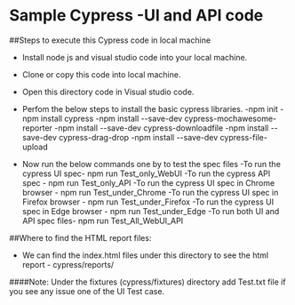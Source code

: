 # Sample Cypress -UI and API code

##Steps to execute this Cypress code in local machine
- Install node js and visual studio code into your local machine.
- Clone or copy this code into local machine.
- Open this directory code in Visual studio code.
- Perfom the below steps to install the basic cypress libraries.
-npm init
-npm install cypress
-npm install --save-dev cypress-mochawesome-reporter
-npm install  --save-dev cypress-downloadfile
-npm install --save-dev cypress-drag-drop
-npm install --save-dev cypress-file-upload

-  Now run the below commands one by to test the spec files
-To run the cypress UI spec- npm run Test_only_WebUI
-To run the cypress API spec - npm run Test_only_API
-To run the cypress UI spec in Chrome browser - npm run Test_under_Chrome
-To run the cypress UI spec in Firefox browser - npm run Test_under_Firefox
-To run the cypress UI spec in Edge browser - npm run Test_under_Edge
-To run both UI and API spec files- npm run Test_All_WebUI_API

##Where to find the HTML report files:
-  We can find the index.html files under this directory to see the html report - cypress/reports/

####Note:
Under the fixtures (cypress/fixtures) directory add Test.txt file if you see any issue one of the UI Test case.


